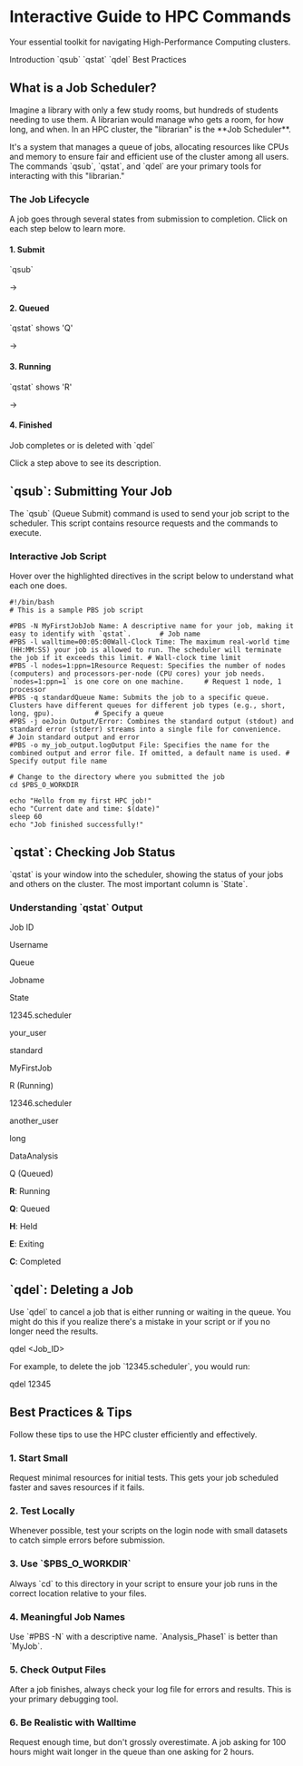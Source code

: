 Interactive Guide to HPC Commands
=================================

Your essential toolkit for navigating High-Performance Computing clusters.

Introduction \`qsub\` \`qstat\` \`qdel\` Best Practices

What is a Job Scheduler?
------------------------

Imagine a library with only a few study rooms, but hundreds of students needing to use them. A librarian would manage who gets a room, for how long, and when. In an HPC cluster, the "librarian" is the \*\*Job Scheduler\*\*.

It's a system that manages a queue of jobs, allocating resources like CPUs and memory to ensure fair and efficient use of the cluster among all users. The commands \`qsub\`, \`qstat\`, and \`qdel\` are your primary tools for interacting with this "librarian."

### The Job Lifecycle

A job goes through several states from submission to completion. Click on each step below to learn more.

#### 1\. Submit

\`qsub\`

→

#### 2\. Queued

\`qstat\` shows 'Q'

→

#### 3\. Running

\`qstat\` shows 'R'

→

#### 4\. Finished

Job completes or is deleted with \`qdel\`

Click a step above to see its description.

\`qsub\`: Submitting Your Job
-----------------------------

The \`qsub\` (Queue Submit) command is used to send your job script to the scheduler. This script contains resource requests and the commands to execute.

### Interactive Job Script

Hover over the highlighted directives in the script below to understand what each one does.

    #!/bin/bash
    # This is a sample PBS job script
    
    #PBS -N MyFirstJobJob Name: A descriptive name for your job, making it easy to identify with `qstat`.       # Job name
    #PBS -l walltime=00:05:00Wall-Clock Time: The maximum real-world time (HH:MM:SS) your job is allowed to run. The scheduler will terminate the job if it exceeds this limit. # Wall-clock time limit
    #PBS -l nodes=1:ppn=1Resource Request: Specifies the number of nodes (computers) and processors-per-node (CPU cores) your job needs. `nodes=1:ppn=1` is one core on one machine.     # Request 1 node, 1 processor
    #PBS -q standardQueue Name: Submits the job to a specific queue. Clusters have different queues for different job types (e.g., short, long, gpu).          # Specify a queue
    #PBS -j oeJoin Output/Error: Combines the standard output (stdout) and standard error (stderr) streams into a single file for convenience.                # Join standard output and error
    #PBS -o my_job_output.logOutput File: Specifies the name for the combined output and error file. If omitted, a default name is used. # Specify output file name
    
    # Change to the directory where you submitted the job
    cd $PBS_O_WORKDIR
    
    echo "Hello from my first HPC job!"
    echo "Current date and time: $(date)"
    sleep 60
    echo "Job finished successfully!"
    

\`qstat\`: Checking Job Status
------------------------------

\`qstat\` is your window into the scheduler, showing the status of your jobs and others on the cluster. The most important column is \`State\`.

### Understanding \`qstat\` Output

Job ID

Username

Queue

Jobname

State

12345.scheduler

your\_user

standard

MyFirstJob

R (Running)

12346.scheduler

another\_user

long

DataAnalysis

Q (Queued)

**R**: Running

**Q**: Queued

**H**: Held

**E**: Exiting

**C**: Completed

\`qdel\`: Deleting a Job
------------------------

Use \`qdel\` to cancel a job that is either running or waiting in the queue. You might do this if you realize there's a mistake in your script or if you no longer need the results.

qdel <Job\_ID>

For example, to delete the job \`12345.scheduler\`, you would run:

qdel 12345

Best Practices & Tips
---------------------

Follow these tips to use the HPC cluster efficiently and effectively.

### 1\. Start Small

Request minimal resources for initial tests. This gets your job scheduled faster and saves resources if it fails.

### 2\. Test Locally

Whenever possible, test your scripts on the login node with small datasets to catch simple errors before submission.

### 3\. Use \`$PBS\_O\_WORKDIR\`

Always \`cd\` to this directory in your script to ensure your job runs in the correct location relative to your files.

### 4\. Meaningful Job Names

Use \`#PBS -N\` with a descriptive name. \`Analysis\_Phase1\` is better than \`MyJob\`.

### 5\. Check Output Files

After a job finishes, always check your log file for errors and results. This is your primary debugging tool.

### 6\. Be Realistic with Walltime

Request enough time, but don't grossly overestimate. A job asking for 100 hours might wait longer in the queue than one asking for 2 hours.
